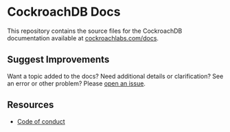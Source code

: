 # CockroachDB Docs

This repository contains the source files for the CockroachDB documentation available at [cockroachlabs.com/docs](https://cockroachlabs.com/docs).

## Suggest Improvements

Want a topic added to the docs? Need additional details or clarification? See an error or other problem? Please [open an issue](https://github.com/cockroachdb/docs/issues).

## Resources

- [Code of conduct](CODE_OF_CONDUCT.md)